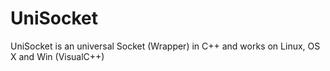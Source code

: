 # UniSocket
UniSocket is an universal Socket (Wrapper) in C++ and works on Linux, OS X and Win (VisualC++)

